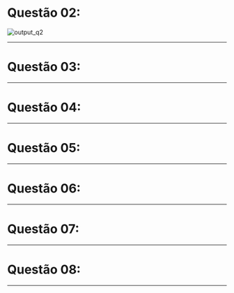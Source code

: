 # Questão 02:

![output_q2](https://user-images.githubusercontent.com/114815898/215292365-a955898e-cf33-4ea2-b1a1-93950ccc2e93.png)

---

# Questão 03:

---

# Questão 04:

---

# Questão 05:

---

# Questão 06:

---

# Questão 07:

---

# Questão 08:

---
